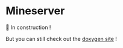# Mineserver

🚧 In construction !

But you can still check out the [doxygen site](https://lygaen.github.io/mineserver) !